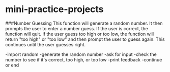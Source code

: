# mini-practice-projects

###Number Guessing
This function will generate a random number. It then prompts the user to enter a number guess. If the user is correct, the function will quit. If the user guess too high or too low, the function will return "too high" or "too low" and then prompt the user to guess again. This continues until the user guesses right.

-import random
-generate the random number
-ask for input
-check the number to see if it's correct, too high, or too low
-print feedback
-continue or end
